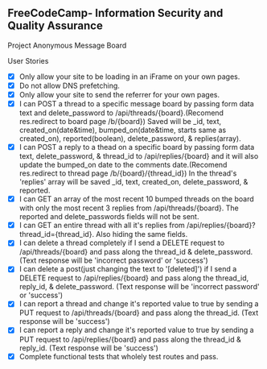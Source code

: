 **FreeCodeCamp**- Information Security and Quality Assurance
------

Project Anonymous Message Board

User Stories
- [x] Only allow your site to be loading in an iFrame on your own pages.
- [x] Do not allow DNS prefetching.
- [x] Only allow your site to send the referrer for your own pages.
- [x] I can POST a thread to a specific message board by passing form data text and delete_password to /api/threads/{board}.(Recomend res.redirect to board page /b/{board}) Saved will be _id, text, created_on(date&time), bumped_on(date&time, starts same as created_on), reported(boolean), delete_password, & replies(array).
- [x] I can POST a reply to a thead on a specific board by passing form data text, delete_password, & thread_id to /api/replies/{board} and it will also update the bumped_on date to the comments date.(Recomend res.redirect to thread page /b/{board}/{thread_id}) In the thread's 'replies' array will be saved _id, text, created_on, delete_password, & reported.
- [x] I can GET an array of the most recent 10 bumped threads on the board with only the most recent 3 replies from /api/threads/{board}. The reported and delete_passwords fields will not be sent.
- [x] I can GET an entire thread with all it's replies from /api/replies/{board}?thread_id={thread_id}. Also hiding the same fields.
- [x] I can delete a thread completely if I send a DELETE request to /api/threads/{board} and pass along the thread_id & delete_password. (Text response will be 'incorrect password' or 'success')
- [x] I can delete a post(just changing the text to '[deleted]') if I send a DELETE request to /api/replies/{board} and pass along the thread_id, reply_id, & delete_password. (Text response will be 'incorrect password' or 'success')
- [x] I can report a thread and change it's reported value to true by sending a PUT request to /api/threads/{board} and pass along the thread_id. (Text response will be 'success')
- [x] I can report a reply and change it's reported value to true by sending a PUT request to /api/replies/{board} and pass along the thread_id & reply_id. (Text response will be 'success')
- [x] Complete functional tests that wholely test routes and pass.